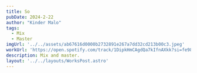 ```yaml
---
title: So
pubDate: 2024-2-22
author: "Kinder Malo"
tags:
  - Mix
  - Master
imgUrl: '../../assets/ab67616d0000b2732891e267a7dd32cd213b00c3.jpeg'
workUrl: 'https://open.spotify.com/track/1DipkHmCAgdQa7kIfnAXkk?si=fe986174eaef4739'
description: Mix and master.
layout: '../../layouts/WorksPost.astro'
---
```

